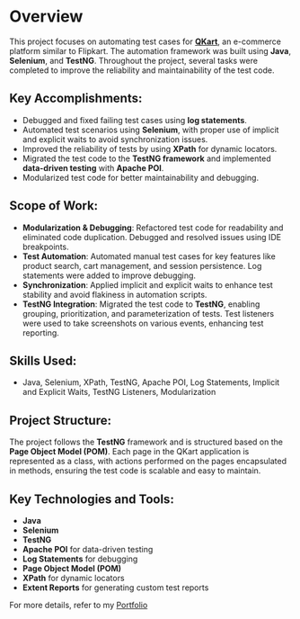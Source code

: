 <h1>Overview</h1>
<p>This project focuses on automating test cases for <strong><a href="https://crio-qkart-frontend-qa.vercel.app/">QKart</a></strong>, an e-commerce platform similar to Flipkart. The automation framework was built using <strong>Java</strong>, <strong>Selenium</strong>, and <strong>TestNG</strong>. Throughout the project, several tasks were completed to improve the reliability and maintainability of the test code.</p>
<h2>Key Accomplishments:</h2>
<ul>
<li>Debugged and fixed failing test cases using <strong>log statements</strong>.</li>
<li>Automated test scenarios using <strong>Selenium</strong>, with proper use of implicit and explicit waits to avoid synchronization issues.</li>
<li>Improved the reliability of tests by using <strong>XPath</strong> for dynamic locators.</li>
<li>Migrated the test code to the <strong>TestNG framework</strong> and implemented <strong>data-driven testing</strong> with <strong>Apache POI</strong>.</li>
<li>Modularized test code for better maintainability and debugging.</li>
</ul>
<h2>Scope of Work:</h2>
<ul>
<li><strong>Modularization &amp; Debugging</strong>: Refactored test code for readability and eliminated code duplication. Debugged and resolved issues using IDE breakpoints.</li>
<li><strong>Test Automation</strong>: Automated manual test cases for key features like product search, cart management, and session persistence. Log statements were added to improve debugging.</li>
<li><strong>Synchronization</strong>: Applied implicit and explicit waits to enhance test stability and avoid flakiness in automation scripts.</li>
<li><strong>TestNG Integration</strong>: Migrated the test code to <strong>TestNG</strong>, enabling grouping, prioritization, and parameterization of tests. Test listeners were used to take screenshots on various events, enhancing test reporting.</li>
</ul>
<h2>Skills Used:</h2>
<ul>
<li>Java, Selenium, XPath, TestNG, Apache POI, Log Statements, Implicit and Explicit Waits, TestNG Listeners, Modularization</li>
</ul>
<h2>Project Structure:</h2>
<p>The project follows the <strong>TestNG</strong> framework and is structured based on the <strong>Page Object Model (POM)</strong>. Each page in the QKart application is represented as a class, with actions performed on the pages encapsulated in methods, ensuring the test code is scalable and easy to maintain.</p>
<h2>Key Technologies and Tools:</h2>
<ul>
<li><strong>Java</strong></li>
<li><strong>Selenium</strong></li>
<li><strong>TestNG</strong></li>
<li><strong>Apache POI</strong> for data-driven testing</li>
<li><strong>Log Statements</strong> for debugging</li>
<li><strong>Page Object Model (POM)</strong></li>
<li><strong>XPath</strong> for dynamic locators</li>
<li><strong>Extent Reports</strong> for generating custom test reports</li>
</ul>
<p>For more details, refer to my <a href="">Portfolio</a></p>
